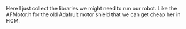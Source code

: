 Here I just collect the libraries we might need to run our robot. 
Like the AFMotor.h for the old Adafruit motor shield that we can get cheap her in HCM.
